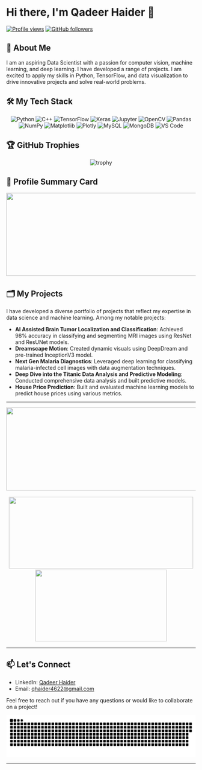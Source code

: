 # Hi there, I'm Qadeer Haider 👋

[![Profile views](https://komarev.com/ghpvc/?username=QHaider4622&color=blue)](https://github.com/Qadeer-Haider)
[![GitHub followers](https://img.shields.io/github/followers/Qadeer-Haider?label=Follow&style=social)](https://github.com/Qadeer-Haider)

## 🚀 About Me
I am an aspiring Data Scientist with a passion for computer vision, machine learning, and deep learning. I have developed a range of projects. I am excited to apply my skills in Python, TensorFlow, and data visualization to drive innovative projects and solve real-world problems.

## 🛠️ My Tech Stack
<p align="center">

  
  <img src="https://cdn.jsdelivr.net/gh/devicons/devicon/icons/python/python-original.svg" alt="Python" width="60" height="60"/>
<img src="https://cdn.jsdelivr.net/gh/devicons/devicon/icons/cplusplus/cplusplus-original.svg" alt="C++" width="60" height="60"/>
<img src="https://cdn.jsdelivr.net/gh/devicons/devicon/icons/tensorflow/tensorflow-original.svg" alt="TensorFlow" width="60" height="60"/>
<img src="https://cdn.jsdelivr.net/gh/devicons/devicon/icons/keras/keras-original.svg" alt="Keras" width="60" height="60"/>
<img src="https://cdn.jsdelivr.net/gh/devicons/devicon@latest/icons/jupyter/jupyter-original-wordmark.svg" alt="Jupyter" width="60" height="60"/>
<img src="https://cdn.jsdelivr.net/gh/devicons/devicon@latest/icons/opencv/opencv-original.svg" alt="OpenCV" width="60" height="60"/>
<img src="https://cdn.jsdelivr.net/gh/devicons/devicon@latest/icons/pandas/pandas-original-wordmark.svg" alt="Pandas" width="60" height="60"/>
<img src="https://cdn.jsdelivr.net/gh/devicons/devicon@latest/icons/numpy/numpy-plain-wordmark.svg" alt="NumPy" width="60" height="60"/>
<img src="https://cdn.jsdelivr.net/gh/devicons/devicon@latest/icons/matplotlib/matplotlib-original-wordmark.svg" alt="Matplotlib" width="60" height="60"/>
<img src="https://cdn.jsdelivr.net/gh/devicons/devicon@latest/icons/plotly/plotly-original-wordmark.svg" alt="Plotly" width="60" height="60"/>
<img src="https://cdn.jsdelivr.net/gh/devicons/devicon@latest/icons/mysql/mysql-original-wordmark.svg" alt="MySQL" width="60" height="60"/>
<img src="https://cdn.jsdelivr.net/gh/devicons/devicon@latest/icons/mongodb/mongodb-original-wordmark.svg" alt="MongoDB" width="60" height="60"/>
<img src="https://cdn.jsdelivr.net/gh/devicons/devicon/icons/vscode/vscode-original.svg" alt="VS Code" width="60" height="60"/>

  
</p>

## 🏆 GitHub Trophies
<p align="center">
  <img src="https://github-profile-trophy.vercel.app/?username=Qadeer-Haider&theme=onedark" alt="trophy">
</p>

## 📄 Profile Summary Card
<p align="center">
  <a href="https://github.com/vn7n24fzkq/github-profile-summary-cards">
    <img width="800" height="220" src="https://github-profile-summary-cards.vercel.app/api/cards/profile-details?username=Qadeer-Haider&theme=monokai">
  </a>
</p>

## 🗂️ My Projects

I have developed a diverse portfolio of projects that reflect my expertise in data science and machine learning. Among my notable projects:

- **AI Assisted Brain Tumor Localization and Classification**: Achieved 98% accuracy in classifying and segmenting MRI images using ResNet and ResUNet models.
- **Dreamscape Motion**: Created dynamic visuals using DeepDream and pre-trained InceptionV3 model.
- **Next Gen Malaria Diagnostics**: Leveraged deep learning for classifying malaria-infected cell images with data augmentation techniques.
- **Deep Dive into the Titanic Data Analysis and Predictive Modeling**: Conducted comprehensive data analysis and built predictive models.
- **House Price Prediction**: Built and evaluated machine learning models to predict house prices using various metrics.

---

<p align="center">
  <img width="800" height="220" src="https://streak-stats.demolab.com?user=Qadeer-Haider&theme=monokai&hide_border=true&border_radius=5&card_width=800">
</p>

<p align="center">
  <img width="490" height="190" src="https://github-readme-stats.vercel.app/api?username=Qadeer-Haider&show_icons=true&theme=monokai">
  <img width="350" height="190" src="https://github-readme-stats.vercel.app/api/top-langs/?username=Qadeer-Haider&size_weight=0.15&count_weight=0.5&layout=compact&theme=monokai">
</p>

---

## 📫 Let's Connect
- LinkedIn: [Qadeer Haider](https://www.linkedin.com/in/qadeer-haider)
- Email: qhaider4622@gmail.com

Feel free to reach out if you have any questions or would like to collaborate on a project!

<p align="center">
 <img width="1000" src="assets/github-snake.svg" alt="snake"/>
</p>

---


<!--
**Qadeer-Haider/Qadeer-Haider** is a ✨ _special_ ✨ repository because its `README.md` (this file) appears on your GitHub profile.

Here are some ideas to get you started:

- 🔭 I’m currently working on ...
- 🌱 I’m currently learning ...
- 👯 I’m looking to collaborate on ...
- 🤔 I’m looking for help with ...
- 💬 Ask me about ...
- 📫 How to reach me: ...
- 😄 Pronouns: ...
- ⚡ Fun fact: ...
-->
